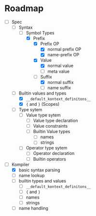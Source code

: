 # Roadmap

- [ ] Spec
  - [ ] Syntax
    - [ ] Symbol Types
      - [x] Prefix
        - [x] Prefix OP
          - [x] normal prefix OP
          - [x] name-prefix OP
        - [x] Value
          - [x] normal value
          - [ ] meta value
        - [ ] Suffix
          - [x] normal suffix
          - [ ] name suffix
  - [ ] Builtin values and types
    - [x] `__default_kontext_definitons__`
    - [x] `{` and `}` (Scopes)
  - [ ] Type sytem
    - [ ] Value type sytem
      - [ ] Value type declaration
      - [ ] Value constraints
      - [ ] Builtin Value types
        - [ ] names
        - [ ] strings
    - [ ] Operator type sytem
      - [ ] Operator declaration
      - [ ] Builtin operators
- [ ] Kompiler
  - [x] basic syntax parsing
  - [ ] name lookup
  - [ ] builtin types and values
    - [ ] `__default_kontext_definitons__`
    - [ ] `{` and `}`
    - [ ] names
    - [ ] strings
  - [ ] name handling
